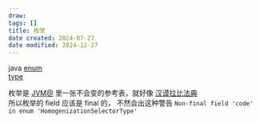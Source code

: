 ```yaml
---
draw:
tags: []
title: 枚举
date created: 2024-07-27
date modified: 2024-12-27
---
```


java [enum](enum.md)  
[type](type.md)

 枚举是 [JVM@](JVM@.md) 里一张不会变的参考表，就好像 [汉谟拉比法典](汉谟拉比法典)  
 所以枚举的 field 应该是 final 的，
 不然会出这种警告 `Non-final field 'code' in enum 'HomogenizationSelectorType'`
